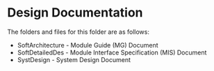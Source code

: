 # Design Documentation

The folders and files for this folder are as follows:

- SoftArchitecture - Module Guide (MG) Document
- SoftDetailedDes - Module Interface Specification (MIS) Document
- SystDesign - System Design Document
